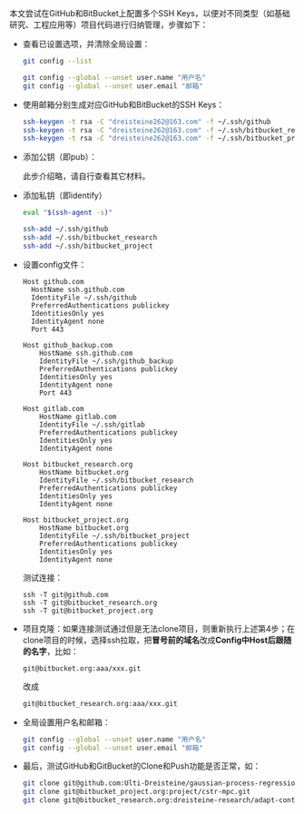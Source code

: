 本文尝试在GitHub和BitBucket上配置多个SSH Keys，以便对不同类型（如基础研究、工程应用等）项目代码进行归纳管理，步骤如下：

- 查看已设置选项，并清除全局设置：
  
  ```bash
  git config --list
  ```
  
  ```bash
  git config --global --unset user.name "用户名"
  git config --global --unset user.email "邮箱"
  ```

- 使用邮箱分别生成对应GitHub和BitBucket的SSH Keys：
  
  ```bash
  ssh-keygen -t rsa -C "dreisteine262@163.com" -f ~/.ssh/github
  ssh-keygen -t rsa -C "dreisteine262@163.com" -f ~/.ssh/bitbucket_research
  ssh-keygen -t rsa -C "dreisteine262@163.com" -f ~/.ssh/bitbucket_project
  ```

- 添加公钥（即pub）：
  
  此步介绍略，请自行查看其它材料。

- 添加私钥（即identify）
  
  ```bash
  eval "$(ssh-agent -s)"
  ```
  
  ```bash
  ssh-add ~/.ssh/github
  ssh-add ~/.ssh/bitbucket_research
  ssh-add ~/.ssh/bitbucket_project
  ```

- 设置config文件：
  
  ```textile
  Host github.com
    HostName ssh.github.com
    IdentityFile ~/.ssh/github
    PreferredAuthentications publickey
    IdentitiesOnly yes
    IdentityAgent none
    Port 443

  Host github_backup.com
      HostName ssh.github.com
      IdentityFile ~/.ssh/github_backup
      PreferredAuthentications publickey
      IdentitiesOnly yes
      IdentityAgent none
      Port 443
  
  Host gitlab.com
      HostName gitlab.com
      IdentityFile ~/.ssh/gitlab
      PreferredAuthentications publickey
      IdentitiesOnly yes
      IdentityAgent none
  
  Host bitbucket_research.org
      HostName bitbucket.org
      IdentityFile ~/.ssh/bitbucket_research
      PreferredAuthentications publickey
      IdentitiesOnly yes
      IdentityAgent none
  
  Host bitbucket_project.org
      HostName bitbucket.org
      IdentityFile ~/.ssh/bitbucket_project
      PreferredAuthentications publickey
      IdentitiesOnly yes
      IdentityAgent none
  ```
  
  测试连接：
  
  ```git
  ssh -T git@github.com
  ssh -T git@bitbucket_research.org
  ssh -T git@bitbucket_project.org
  ```

- 项目克隆：如果连接测试通过但是无法clone项目，则重新执行上述第4步；在clone项目的时候，选择ssh拉取，把**冒号前的域名**改成**Config中Host后跟随的名字**，比如：
  
  ```git
  git@bitbucket.org:aaa/xxx.git
  ```
  
  改成
  
  ```bash
  git@bitbucket_research.org:aaa/xxx.git
  ```

- 全局设置用户名和邮箱：
  
  ```bash
  git config --global --unset user.name "用户名"
  git config --global --unset user.email "邮箱"
  ```

- 最后，测试GitHub和GitBucket的Clone和Push功能是否正常，如：
  
  ```bash
  git clone git@github.com:Ulti-Dreisteine/gaussian-process-regression.git
  git clone git@bitbucket_project.org:project/cstr-mpc.git
  git clone git@bitbucket_research.org:dreisteine-research/adapt-control-tutorial.git
  ```
